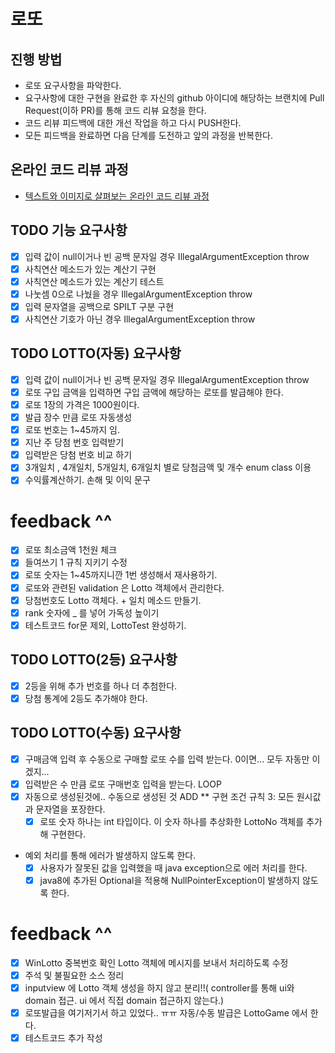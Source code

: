 # 로또
## 진행 방법
* 로또 요구사항을 파악한다.
* 요구사항에 대한 구현을 완료한 후 자신의 github 아이디에 해당하는 브랜치에 Pull Request(이하 PR)를 통해 코드 리뷰 요청을 한다.
* 코드 리뷰 피드백에 대한 개선 작업을 하고 다시 PUSH한다.
* 모든 피드백을 완료하면 다음 단계를 도전하고 앞의 과정을 반복한다.

## 온라인 코드 리뷰 과정
* [텍스트와 이미지로 살펴보는 온라인 코드 리뷰 과정](https://github.com/next-step/nextstep-docs/tree/master/codereview)

## TODO 기능 요구사항
* [x] 입력 값이 null이거나 빈 공백 문자일 경우 IllegalArgumentException throw
* [x] 사칙연산 메소드가 있는 계산기 구현
* [x] 사칙연산 메소드가 있는 계산기 테스트
* [x] 나눗셈 0으로 나눴을 경우 IllegalArgumentException throw 
* [x] 입력 문자열을 공백으로 SPILT 구분 구현
* [x] 사칙연산 기호가 아닌 경우 IllegalArgumentException throw

## TODO LOTTO(자동) 요구사항
* [x] 입력 값이 null이거나 빈 공백 문자일 경우 IllegalArgumentException throw
* [x] 로또 구입 금액을 입력하면 구입 금액에 해당하는 로또를 발급해야 한다.
* [x] 로또 1장의 가격은 1000원이다.
* [x] 발급 장수 만큼 로또 자동생성
* [x] 로또 번호는 1~45까지 임.
* [x] 지난 주 당첨 번호 입력받기
* [x] 입력받은 당첨 번호 비교 하기
* [x] 3개일치 , 4개일치, 5개일치, 6개일치 별로 당첨금액 및 개수 enum class 이용
* [x] 수익률계산하기. 손해 및 이익 문구 
# feedback ^^
* [x] 로또 최소금액 1천원 체크 
* [x] 들여쓰기 1 규칙 지키기 수정
* [x] 로또 숫자는 1~45까지니깐 1번 생성해서 재사용하기.
* [x] 로또와 관련된 validation 은 Lotto 객체에서 관리한다.
* [x] 당첨번호도 Lotto 객체다. + 일치 메소드 만들기.
* [x] rank 숫자에 _ 를 넣어 가독성 높이기
* [x] 테스트코드 for문 제외, LottoTest 완성하기.

## TODO LOTTO(2등) 요구사항
* [x] 2등을 위해 추가 번호를 하나 더 추첨한다.
* [x] 당첨 통계에 2등도 추가해야 한다.

## TODO LOTTO(수동) 요구사항
* [x] 구매금액 입력 후 수동으로 구매할 로또 수를 입력 받는다. 0이면... 모두 자동만 이겠지...
* [x] 입력받은 수 만큼 로또 구매번호 입력을 받는다. LOOP
* [x] 자동으로 생성된것에.. 수동으로 생성된 것 ADD
  ** 구현 조건
  규칙 3: 모든 원시값과 문자열을 포장한다.
    * [x] 로또 숫자 하나는 int 타입이다. 이 숫자 하나를 추상화한 LottoNo 객체를 추가해 구현한다.
- 예외 처리를 통해 에러가 발생하지 않도록 한다.
    * [x] 사용자가 잘못된 값을 입력했을 때 java exception으로 에러 처리를 한다.
    * [x] java8에 추가된 Optional을 적용해 NullPointerException이 발생하지 않도록 한다.
# feedback ^^
* [x] WinLotto 중복번호 확인 Lotto 객체에 메시지를 보내서 처리하도록 수정
* [x] 주석 및 불필요한 소스 정리
* [x] inputview 에 Lotto 객체 생성을 하지 않고 분리!!( controller를 통해 ui와 domain 접근. ui 에서 직접 domain 접근하지 않는다.)
* [x] 로또발급을 여기저기서 하고 있었다.. ㅠㅠ 자동/수동 발급은 LottoGame 에서 한다.
* [x] 테스트코드 추가 작성